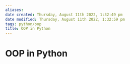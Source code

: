 ```yaml
---
aliases: 
date created: Thursday, August 11th 2022, 1:32:49 pm
date modified: Thursday, August 11th 2022, 1:32:59 pm
tags: python/oop
title: OOP in Python
---
```


# OOP in Python

